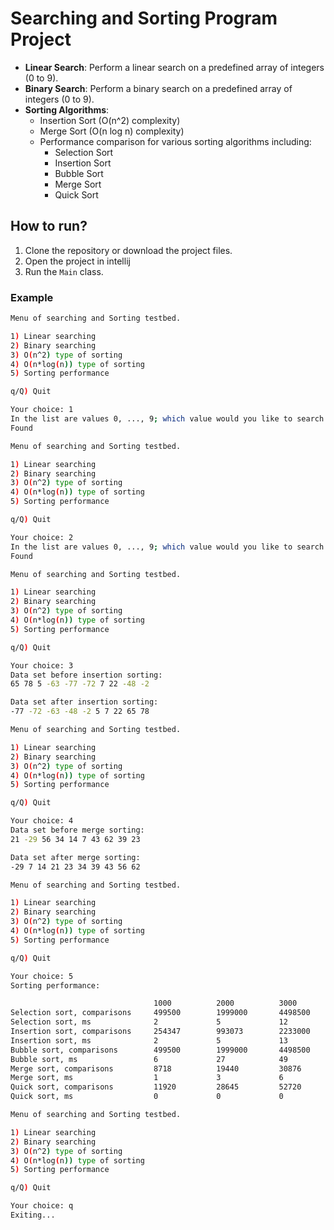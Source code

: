 # Searching and Sorting Program Project

- **Linear Search**: Perform a linear search on a predefined array of integers (0 to 9).
- **Binary Search**: Perform a binary search on a predefined array of integers (0 to 9).
- **Sorting Algorithms**:
    - Insertion Sort (O(n^2) complexity)
    - Merge Sort (O(n log n) complexity)
    - Performance comparison for various sorting algorithms including:
        - Selection Sort
        - Insertion Sort
        - Bubble Sort
        - Merge Sort
        - Quick Sort

## How to run?

1. Clone the repository or download the project files.
2. Open the project in intellij
3. Run the `Main` class.

### Example 

```bash
Menu of searching and Sorting testbed.

1) Linear searching
2) Binary searching
3) O(n^2) type of sorting
4) O(n*log(n)) type of sorting
5) Sorting performance

q/Q) Quit

Your choice: 1
In the list are values 0, ..., 9; which value would you like to search with linear search? 2
Found

Menu of searching and Sorting testbed.

1) Linear searching
2) Binary searching
3) O(n^2) type of sorting
4) O(n*log(n)) type of sorting
5) Sorting performance

q/Q) Quit

Your choice: 2
In the list are values 0, ..., 9; which value would you like to search with binary search? 3
Found

Menu of searching and Sorting testbed.

1) Linear searching
2) Binary searching
3) O(n^2) type of sorting
4) O(n*log(n)) type of sorting
5) Sorting performance

q/Q) Quit

Your choice: 3
Data set before insertion sorting:
65 78 5 -63 -77 -72 7 22 -48 -2 

Data set after insertion sorting:
-77 -72 -63 -48 -2 5 7 22 65 78 

Menu of searching and Sorting testbed.

1) Linear searching
2) Binary searching
3) O(n^2) type of sorting
4) O(n*log(n)) type of sorting
5) Sorting performance

q/Q) Quit

Your choice: 4
Data set before merge sorting:
21 -29 56 34 14 7 43 62 39 23 

Data set after merge sorting:
-29 7 14 21 23 34 39 43 56 62 

Menu of searching and Sorting testbed.

1) Linear searching
2) Binary searching
3) O(n^2) type of sorting
4) O(n*log(n)) type of sorting
5) Sorting performance

q/Q) Quit

Your choice: 5
Sorting performance:

								1000          2000          3000          4000          5000          6000          7000          8000          9000          10000         
Selection sort, comparisons     499500        1999000       4498500       7998000       12497500      17997000      24496500      31996000      40495500      49995000      
Selection sort, ms              2             5             12            24            39            51            103           99            111           190           
Insertion sort, comparisons     254347        993073        2233000       4013975       6153521       9039354       12168316      15742869      20255541      24870811      
Insertion sort, ms              2             5             13            17            27            39            52            66            96            149           
Bubble sort, comparisons        499500        1999000       4498500       7998000       12497500      17997000      24496500      31996000      40495500      49995000      
Bubble sort, ms                 6             27            49            82            145           199           252           316           393           493           
Merge sort, comparisons         8718          19440         30876         42834         55196         67830         80683         93650         106859        120358        
Merge sort, ms                  1             3             6             11            18            29            33            32            32            661           
Quick sort, comparisons         11920         28645         52720         79879         116057        148723        185948        239567        294533        344012        
Quick sort, ms                  0             0             0             1             1             2             3             2             4             4             

Menu of searching and Sorting testbed.

1) Linear searching
2) Binary searching
3) O(n^2) type of sorting
4) O(n*log(n)) type of sorting
5) Sorting performance

q/Q) Quit

Your choice: q
Exiting...
